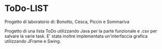 # ToDo-LIST
Progetto di laboratorio di: Bonotto, Cesca, Piccin e Sommariva

Progetto di una lista ToDo utilizzando Java per la parte funzionale e .csv per salvare la varie task.
E' stata inoltre implementata un'interfaccia grafica utilizzando JFrame e Swing.
